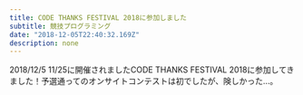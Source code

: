 ```yaml
---
title: CODE THANKS FESTIVAL 2018に参加しました
subtitle: 競技プログラミング
date: "2018-12-05T22:40:32.169Z"
description: none
---
```


2018/12/5
11/25に開催されましたCODE THANKS FESTIVAL 2018に参加してきました！予選通ってのオンサイトコンテストは初でしたが、険しかった…。